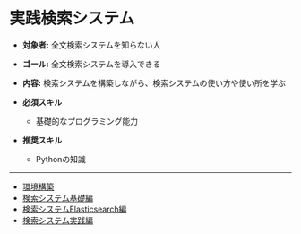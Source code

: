 # 実践検索システム
+ **対象者:** 全文検索システムを知らない人
+ **ゴール:** 全文検索システムを導入できる
+ **内容:** 検索システムを構築しながら、検索システムの使い方や使い所を学ぶ

+ **必須スキル**
  + 基礎的なプログラミング能力
+ **推奨スキル**
  + Pythonの知識

---

- [環境構築](doc/00-環境構築.md)
- [検索システム基礎編](doc/01-検索システム基礎編.md)
- [検索システムElasticsearch編](doc/02-検索システムElasticsearch編.md)
- [検索システム実践編](doc/03-検索システム実践編.md)

